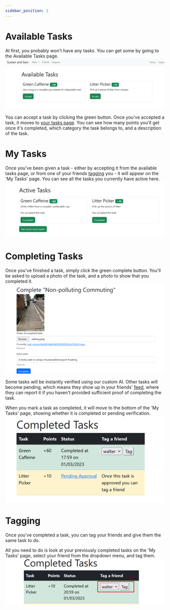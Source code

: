 ```yaml
---
sidebar_position: 2
---
```


# Available Tasks
At first, you probably won't have any tasks. You can get some by going to the Available Tasks page.
![Available tasks picture](./assets/task_available.png)

You can accept a task by clicking the green button. Once you've accepted a task, it moves to [your tasks page](#my-tasks).
You can see how many points you'll get once it's completed, which category the task belongs to, and a description of the task.

# My Tasks
Once you've been given a task - either by accepting it from the available tasks page, or from one of your friends [tagging](#tagging) you - it will appear on the 'My Tasks' page.
You can see all the tasks you currently have active here.
![My tasks](./assets/tasks_active.png)

# Completing Tasks
Once you've finished a task, simply click the green complete button. You'll be asked to upload a photo of the task, and a photo to show that you completed it.
![Completed tasks pictures](./assets/tasks_verify.png)

Some tasks will be instantly verified using our custom AI. Other tasks will become pending, which means they show up in your friends' [feed](./feed.md), where they can report it if you haven't provided sufficient proof of completing the task.

When you mark a task as completed, it will move to the bottom of the 'My Tasks' page, showing whether it is completed or pending verification.
![Completed tasks pictures](./assets/tasks_completed.png)



# Tagging
Once you've completed a task, you can tag your friends and give them the same task to do.

All you need to do is look at your previously completed tasks on the 'My Tasks' page, select your friend from the dropdown menu, and tag them.
![Completed tasks pictures](./assets/tasks_tag.png)

